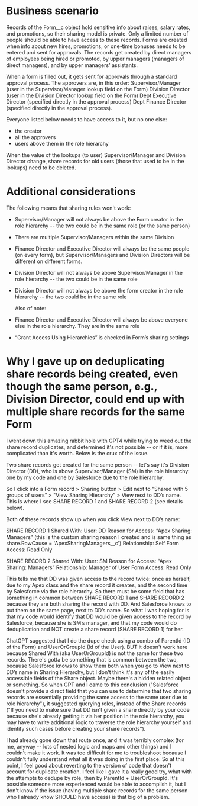 # Business scenario


Records of the Form__c object hold sensitive info about raises, salary rates, and promotions, so their sharing model is private. Only a limited number of people should be able to have access to these records. Forms are created when info about new hires, promotions, or one-time bonuses needs to be entered and sent for approvals. The records get created by direct managers of employees being hired or promoted, by upper managers (managers of direct managers), and by upper managers' assistants.


When a form is filled out, it gets sent for approvals through a standard approval process. The approvers are, in this order: 
Supervisor/Manager (user in the Supervisor/Manager lookup field on the Form)
Division Director (user in the Division Director lookup field on the Form)
Dept Executive Director (specified directly in the approval process)
Dept Finance Director (specified directly in the approval process).


Everyone listed below needs to have access to it, but no one else:
- the creator
- all the approvers
- users above them in the role hierarchy


When the value of the lookups (to user) Supervisor/Manager and Division Director change, share records for old users (those that used to be in the lookups) need to be deleted.


# Additional considerations

The following means that sharing rules won't work:
- Supervisor/Manager will not always be above the Form creator in the role hierarchy -- the two could be in the same role (or the same person)
- There are multiple Supervisor/Managers within the same Division
- Finance Director and Executive Director will always be the same people (on every form), but Supervisor/Managers and Division Directors will be different on different forms.
- Division Director will not always be above Supervisor/Manager in the role hierarchy -- the two could be in the same role
- Division Director will not always be above the form creator in the role hierarchy -- the two could be in the same role

  Also of note:
- Finance Director and Executive Director will always be above everyone else in the role hierarchy. They are in the same role
-  “Grant Access Using Hierarchies” is checked in Form’s sharing settings


# Why I gave up on deduplicating share records being created, even though the same person, e.g., Division Director, could end up with multiple share records for the same Form
I went down this amazing rabbit hole with GPT4 while trying to weed out the share record duplicates, and determined it's not possible -- or if it is, more complicated than it's worth. Below is the crux of the issue.

Two share records get created for the same person  -- let's say it's Division Director (DD), who is above Supervisor/Manager (SM) in the role hierarchy: one by my code and one by Salesforce due to the role hierarchy.  

So I click into a Form record > Sharing button > Edit next to "Shared with 5 groups of users” > "View Sharing Hierarchy” > View next to DD’s name. This is where I see SHARE RECORD 1 and SHARE RECORD 2 (see details below). 

Both of these records show up when you click View next to DD’s name:

SHARE RECORD 1
Shared With: User: DD
Reason for Access: “Apex Sharing: Managers” (this is the custom sharing reason I created and is same thing as share.RowCause = 'ApexSharingManagers__c')
Relationship: Self
Form Access: Read Only

SHARE RECORD 2
Shared With: User: SM
Reason for Access: “Apex Sharing: Managers”
Relationship: Manager of User
Form Access: Read Only

This tells me that DD was given access to the record twice: once as herself, due to my Apex class and the share record it creates, and the second time by Salesforce via the role hierarchy. So there must be some field that has something in common between SHARE RECORD 1 and SHARE RECORD 2 because they are both sharing the record with DD. And Salesforce knows to put them on the same page, next to DD’s name. So what I was hoping for is that my code would identify that DD would be given access to the record by Salesforce, because she is SM’s manager, and that my code would do deduplication and NOT create a share record (SHARE RECORD 1) for her.

ChatGPT suggested that I do the dupe check using a combo of ParentId (ID of the Form) and UserOrGroupId (Id of the User). BUT it doesn't work here because Shared With (aka UserOrGroupId) is not the same for these two records. There's gotta be something that is common between the two, because Salesforce knows to show them both when you go to View next to DD’s  name in Sharing Hierarchy, but I don't think it's any of the easily accessible fields of the Share object. Maybe there's a hidden related object or something. So when GPT and I came to this conclusion ("Salesforce doesn't provide a direct field that you can use to determine that two sharing records are essentially providing the same access to the same user due to role hierarchy"), it suggested querying roles, instead of the Share records ("If you need to make sure that DD isn't given a share directly by your code because she's already getting it via her position in the role hierarchy, you may have to write additional logic to traverse the role hierarchy yourself and identify such cases before creating your share records”).

I had already gone down that route once, and it was terribly complex (for me, anyway -- lots of nested logic and maps and other things) and I couldn't make it work. It was too difficult for me to troubleshoot because I couldn't fully understand what all it was doing in the first place. So at this point, I feel good about reverting to the version of code that doesn't account for duplicate creation. I feel like I gave it a really good try, what with the attempts to dedupe by role, then by ParentId + UserOrGroupId. It's possible someone more experienced would be able to accomplish it, but I don't know if the issue (having multiple share records for the same person who I already know SHOULD have access) is that big of a problem.
